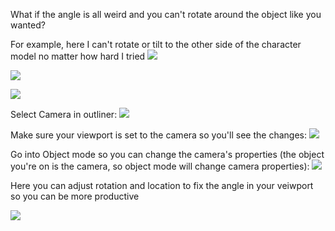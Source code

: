 What if the angle is all weird and you can't rotate around the object like you wanted?

For example, here I can't rotate or tilt to the other side of the character model no matter how hard I tried
![](https://i.imgur.com/NMqax59.png)


![](https://i.imgur.com/ioE6coO.png)

![](https://i.imgur.com/kFzQdfL.png)




Select Camera in outliner:
![](https://i.imgur.com/CucX7W3.png)

Make sure your viewport is set to the camera so you'll see the changes:
![](https://i.imgur.com/zoAO3JE.png)

Go into Object mode so you can change the camera's properties (the object you're on is the camera, so object mode will change camera properties):
![](https://i.imgur.com/i62Em4u.png)


Here you can adjust rotation and location to fix the angle in your veiwport so you can be more productive

![](https://i.imgur.com/p1V2ODe.png)
